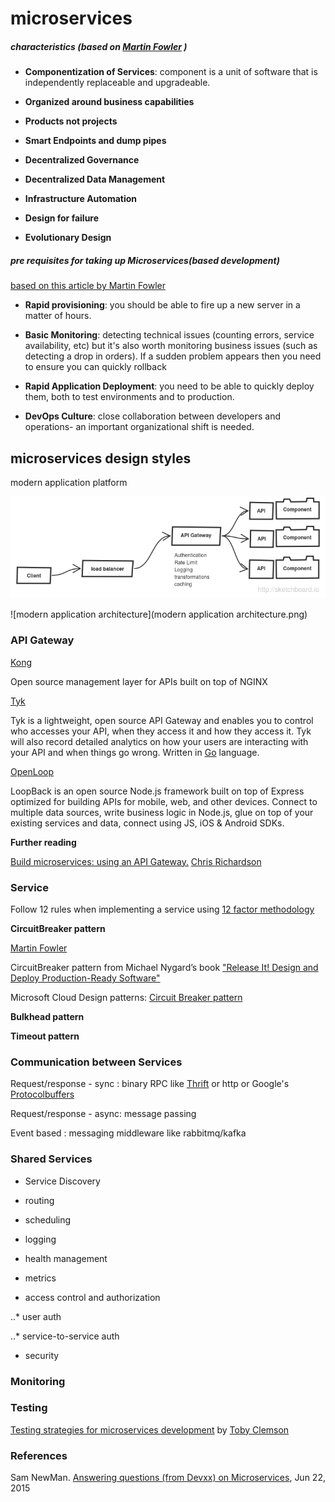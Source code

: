 # microservices

##### characteristics (based on [Martin Fowler](http://martinfowler.com/articles/microservices.html#CharacteristicsOfAMicroserviceArchitecture) )

* **Componentization of Services**: component is a unit of software that is independently replaceable and upgradeable.

* **Organized around business capabilities**

* **Products not projects**

* **Smart Endpoints and dump pipes**

* **Decentralized Governance**

* **Decentralized Data Management**

* **Infrastructure Automation**

* **Design for failure**

* **Evolutionary Design**

##### pre requisites for taking up Microservices(based development)
[based on this article by Martin Fowler](http://martinfowler.com/bliki/MicroservicePrerequisites.html)

* **Rapid provisioning**: you should be able to fire up a new server in a matter of hours.

* **Basic Monitoring**: detecting technical issues (counting errors, service availability, etc) but it's also worth monitoring business issues (such as detecting a drop in orders). If a sudden problem appears then you need to ensure you can quickly rollback

* **Rapid Application Deployment**: you need to be able to quickly deploy them, both to test environments and to production.

* **DevOps Culture**: close collaboration between developers and operations- an important organizational shift is needed. 

## microservices design styles

modern application platform


![overview](overview.png)

![modern application architecture](modern application architecture.png)

### API Gateway

[Kong](http://getkong.org/)

Open source management layer for APIs built on top of NGINX

[Tyk](https://github.com/lonelycode/tyk)

Tyk is a lightweight, open source API Gateway and enables you to control who accesses your API, when they access it and how they access it. Tyk will also record detailed analytics on how your users are interacting with your API and when things go wrong.
Written in [Go](http://golang.org/) language.

[OpenLoop](http://loopback.io/)

LoopBack is an open source Node.js framework built on top of Express optimized for building APIs for mobile, web, and other devices. Connect to multiple data sources, write business logic in Node.js, glue on top of your existing services and data, connect using JS, iOS & Android SDKs.

**Further reading**

[Build microservices: using an API Gateway.](https://www.nginx.com/blog/building-microservices-using-an-api-gateway/) [Chris Richardson](http://microservices.io/)

### Service

Follow 12 rules when implementing a service using [12 factor methodology](http://12factor.net/)

**CircuitBreaker pattern**

[Martin Fowler](http://martinfowler.com/bliki/CircuitBreaker.html)

CircuitBreaker pattern from Michael Nygard’s book ["Release It! Design and Deploy Production-Ready Software"](http://pragprog.com/book/mnee/release-it)

Microsoft Cloud Design patterns: [Circuit Breaker pattern](https://msdn.microsoft.com/en-us/library/dn589784.aspx)

**Bulkhead pattern**

**Timeout pattern**

### Communication between Services

Request/response - sync : binary RPC like [Thrift](https://thrift.apache.org/) or http or Google's [Protocolbuffers](https://github.com/google/protobuf)

Request/response - async: message passing

Event based : messaging middleware like rabbitmq/kafka

### Shared Services

* Service Discovery

* routing

* scheduling 

* logging

* health management

* metrics

* access control and authorization

..* user auth

..* service-to-service auth

* security

### Monitoring 


### Testing

[Testing strategies for microservices development](http://martinfowler.com/articles/microservice-testing/) by [Toby Clemson](http://github.com/tobyclemson)


### References

Sam NewMan. [Answering questions (from Devxx) on Microservices](http://samnewman.io/blog/2015/06/22/answering-questions-from-devoxx-on-microservices/), Jun 22, 2015 	

